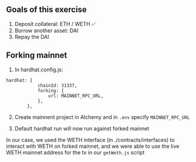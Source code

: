 ## Goals of this exercise

1. Deposit collateral: ETH / WETH ✅
2. Borrow another asset: DAI
3. Repay the DAI

## Forking mainnet

1. In hardhat.config.js:

```
hardhat: {
            chainId: 31337,
            forking: {
                url: MAINNET_RPC_URL,
            },
        },
```

2. Create mainnent project in Alchemy and in `.env` specify `MAINNET_RPC_URL`

3. Default hardhat run will now run against forked mainnet

In our case, we used the WETH interface (in ./contracts/interfaces) to interact with WETH on forked mainnet, and we were able to use the live WETH mainnet address for the tx in our `getWeth.js` script
